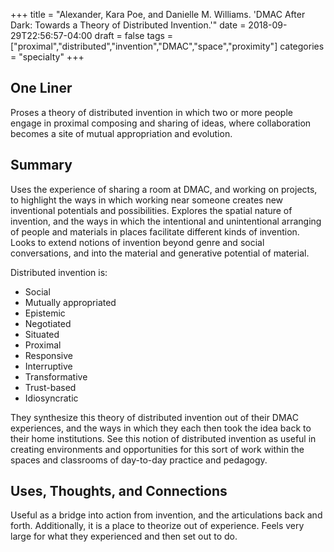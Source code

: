 +++
title = "Alexander, Kara Poe, and Danielle M. Williams. 'DMAC After Dark: Towards a Theory of Distributed Invention.'"
date = 2018-09-29T22:56:57-04:00
draft = false
tags = ["proximal","distributed","invention","DMAC","space","proximity"]
categories = "specialty"
+++
## One Liner
Proses a theory of distributed invention in which two or more people engage in proximal composing and sharing of ideas, where collaboration becomes a site of mutual appropriation and evolution.

## Summary
Uses the experience of sharing a room at DMAC, and working on projects, to highlight the ways in which working near someone creates new inventional potentials and possibilities. Explores the spatial nature of invention, and the ways in which the intentional and unintentional arranging of people and materials in places facilitate different kinds of invention. Looks to extend notions of invention beyond genre and social conversations, and into the material and generative potential of material.

Distributed invention is:

- Social
- Mutually appropriated
- Epistemic
- Negotiated
- Situated
- Proximal
- Responsive
- Interruptive
- Transformative
- Trust-based
- Idiosyncratic

They synthesize this theory of distributed invention out of their DMAC experiences, and the ways in which they each then took the idea back to their home institutions. See this notion of distributed invention as useful in creating environments and opportunities for this sort of work within the spaces and classrooms of day-to-day practice and pedagogy.

## Uses, Thoughts, and Connections
Useful as a bridge into action from invention, and the articulations back and forth. Additionally, it is a place to theorize out of experience. Feels very large for what they experienced and then set out to do. 
